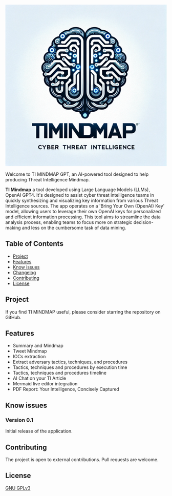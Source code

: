 ![TI MINDMAP GPT](logoTIMINDMAPGPT-small.png)

Welcome to TI MINDMAP GPT, an AI-powered tool designed to help producing Threat Intelligence Mindmap.

**TI Mindmap** a tool developed using Large Language Models (LLMs), OpenAI GPT4. It's designed to assist cyber threat intelligence teams in quickly synthesizing and visualizing key information from various Threat Intelligence sources. 
The app operates on a 'Bring Your Own (OpenAI) Key' model, allowing users to leverage their own OpenAI keys for personalized and efficient information processing. 
This tool aims to streamline the data analysis process, enabling teams to focus more on strategic decision-making and less on the cumbersome task of data mining.

## Table of Contents
- [Project](#project)
- [Features](#features)
- [Know issues](#Knowissues)
- [Changelog](#changelog)
- [Contributing](#contributing)
- [License](#license)

## Project

If you find TI MINDMAP useful, please consider starring the repository on GitHub. 

## Features
- Summary and Mindmap
- Tweet Mindmap
- IOCs extraction
- Extract adversary tactics, techniques, and procedures
- Tactics, techniques and procedures by execution time
- Tactics, techniques and procedures timeline
- AI Chat on your TI Article
- Mermaid live editor integration
- PDF Report: Your Intelligence, Concisely Captured

## Know issues

### Version 0.1

Initial release of the application.

## Contributing

The project is open to external contributions. Pull requests are welcome.

## License

[GNU GPLv3](https://choosealicense.com/licenses/gpl-3.0/)